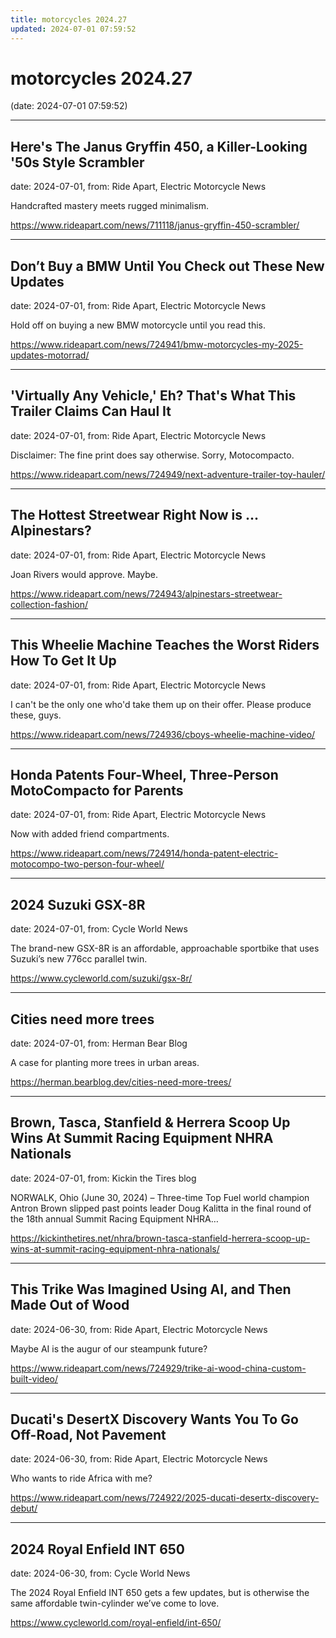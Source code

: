 ```yaml
---
title: motorcycles 2024.27
updated: 2024-07-01 07:59:52
---
```


# motorcycles 2024.27

(date: 2024-07-01 07:59:52)

---

## Here's The Janus Gryffin 450, a Killer-Looking '50s Style Scrambler

date: 2024-07-01, from: Ride Apart, Electric Motorcycle News

Handcrafted mastery meets rugged minimalism.  

<https://www.rideapart.com/news/711118/janus-gryffin-450-scrambler/>

---

## Don’t Buy a BMW Until You Check out These New Updates

date: 2024-07-01, from: Ride Apart, Electric Motorcycle News

Hold off on buying a new BMW motorcycle until you read this.  

<https://www.rideapart.com/news/724941/bmw-motorcycles-my-2025-updates-motorrad/>

---

## 'Virtually Any Vehicle,' Eh? That's What This Trailer Claims Can Haul It

date: 2024-07-01, from: Ride Apart, Electric Motorcycle News

Disclaimer: The fine print does say otherwise. Sorry, Motocompacto. 

<https://www.rideapart.com/news/724949/next-adventure-trailer-toy-hauler/>

---

## The Hottest Streetwear Right Now is ... Alpinestars?

date: 2024-07-01, from: Ride Apart, Electric Motorcycle News

Joan Rivers would approve. Maybe. 

<https://www.rideapart.com/news/724943/alpinestars-streetwear-collection-fashion/>

---

## This Wheelie Machine Teaches the Worst Riders How To Get It Up

date: 2024-07-01, from: Ride Apart, Electric Motorcycle News

I can't be the only one who'd take them up on their offer. Please produce these, guys. 

<https://www.rideapart.com/news/724936/cboys-wheelie-machine-video/>

---

## Honda Patents Four-Wheel, Three-Person MotoCompacto for Parents

date: 2024-07-01, from: Ride Apart, Electric Motorcycle News

Now with added friend compartments.  

<https://www.rideapart.com/news/724914/honda-patent-electric-motocompo-two-person-four-wheel/>

---

## 2024 Suzuki GSX-8R

date: 2024-07-01, from: Cycle World News

The brand-new GSX-8R is an affordable, approachable sportbike that uses Suzuki’s new 776cc parallel twin. 

<https://www.cycleworld.com/suzuki/gsx-8r/>

---

## Cities need more trees

date: 2024-07-01, from: Herman Bear Blog

A case for planting more trees in urban areas. 

<https://herman.bearblog.dev/cities-need-more-trees/>

---

## Brown, Tasca, Stanfield & Herrera Scoop Up Wins At Summit Racing Equipment NHRA Nationals

date: 2024-07-01, from: Kickin the Tires blog

NORWALK, Ohio (June 30, 2024) – Three-time Top Fuel world champion Antron Brown slipped past points leader Doug Kalitta in the final round of the 18th annual Summit Racing Equipment NHRA&#8230;  

<https://kickinthetires.net/nhra/brown-tasca-stanfield-herrera-scoop-up-wins-at-summit-racing-equipment-nhra-nationals/>

---

## This Trike Was Imagined Using AI, and Then Made Out of Wood

date: 2024-06-30, from: Ride Apart, Electric Motorcycle News

Maybe AI is the augur of our steampunk future? 

<https://www.rideapart.com/news/724929/trike-ai-wood-china-custom-built-video/>

---

## Ducati's DesertX Discovery Wants You To Go Off-Road, Not Pavement

date: 2024-06-30, from: Ride Apart, Electric Motorcycle News

Who wants to ride Africa with me? 

<https://www.rideapart.com/news/724922/2025-ducati-desertx-discovery-debut/>

---

## 2024 Royal Enfield INT 650

date: 2024-06-30, from: Cycle World News

The 2024 Royal Enfield INT 650 gets a few updates, but is otherwise the same affordable twin-cylinder we’ve come to love. 

<https://www.cycleworld.com/royal-enfield/int-650/>

